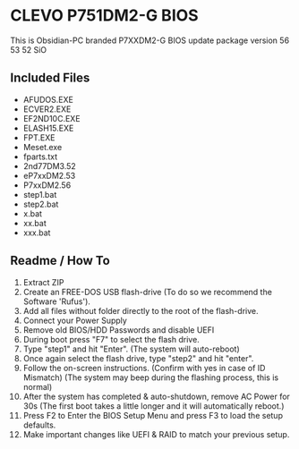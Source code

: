 # CLEVO P751DM2-G BIOS

This is Obsidian-PC branded P7XXDM2-G BIOS update package version 56 53 52 SiO

## Included Files
- AFUDOS.EXE
- ECVER2.EXE
- EF2ND10C.EXE
- ELASH15.EXE
- FPT.EXE
- Meset.exe
- fparts.txt
- 2nd77DM3.52
- eP7xxDM2.53
- P7xxDM2.56
- step1.bat
- step2.bat
- x.bat
- xx.bat
- xxx.bat

## Readme / How To

1. Extract ZIP
2. Create an FREE-DOS USB flash-drive (To do so we recommend the Software 'Rufus').
3. Add all files without folder directly to the root of the flash-drive. 
4. Connect your Power Supply 
5. Remove old BIOS/HDD Passwords and disable UEFI
6. During boot press "F7" to select the flash drive.
7. Type "step1" and hit "Enter". (The system will auto-reboot)
8. Once again select the flash drive, type "step2" and hit "enter".         
9. Follow the on-screen instructions. (Confirm with yes in case of ID Mismatch)
(The system may beep during the flashing process, this is normal)
10. After the system has completed & auto-shutdown, remove AC Power for 30s
(The first boot takes a little longer and it will automatically reboot.)
11. Press F2 to Enter the BIOS Setup Menu and press F3 to load the setup defaults.
12. Make important changes like UEFI & RAID to match your previous setup.
